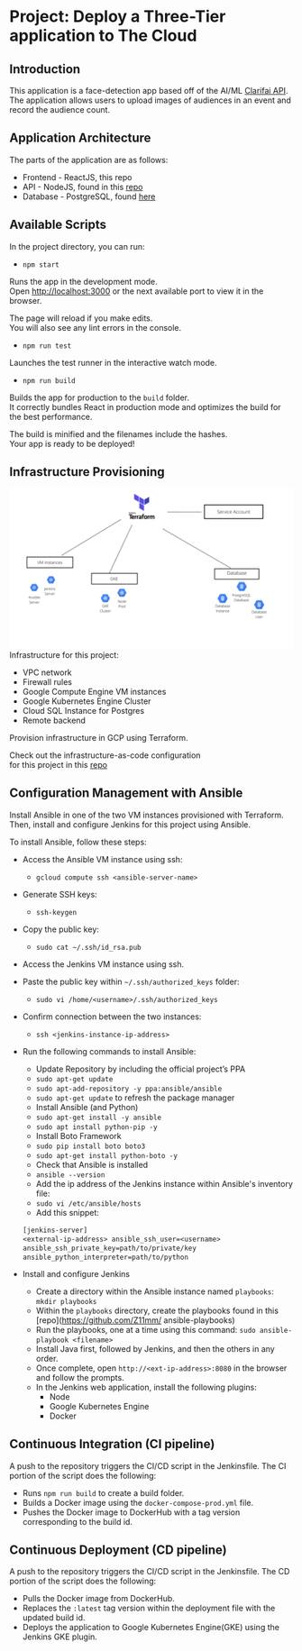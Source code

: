 # Project: Deploy a Three-Tier application to The Cloud

## Introduction
This application is a face-detection app based off of the AI/ML [Clarifai API](https://www.clarifai.com/models/ai-face-detection). The application allows users to upload images of audiences in an event and record the audience count. 

## Application Architecture
The parts of the application are as follows:
* Frontend - ReactJS, this repo
* API - NodeJS, found in this [repo](https://github.com/Z11mm/sca-project-c2-app-api)
* Database - PostgreSQL, found [here](https://github.com/Z11mm/sca-project-c2-app-api/tree/main/postgres)

## Available Scripts

In the project directory, you can run:

* `npm start`

Runs the app in the development mode.  
Open [http://localhost:3000](http://localhost:3000) or the next available port to view it in the browser.

The page will reload if you make edits.  
You will also see any lint errors in the console.

* `npm run test`

Launches the test runner in the interactive watch mode.  

* `npm run build`

Builds the app for production to the `build` folder.  
It correctly bundles React in production mode and optimizes the build for the best performance.

The build is minified and the filenames include the hashes.  
Your app is ready to be deployed!

## Infrastructure Provisioning

![Provision infrastructure in GCP using Terraform](/assets/images/infra-provision.png)
Infrastructure for this project:
* VPC network
* Firewall rules
* Google Compute Engine VM instances
* Google Kubernetes Engine Cluster
* Cloud SQL Instance for Postgres
* Remote backend

Provision infrastructure in GCP using Terraform. 

Check out the infrastructure-as-code configuration  
for this project in this [repo](https://github.com/Z11mm/sca-project-c2-iac)

## Configuration Management with Ansible

Install Ansible in one of the two VM instances provisioned with Terraform. Then, install and configure Jenkins for this project using Ansible.

To install Ansible, follow these steps:
* Access the Ansible VM instance using ssh:
    - `gcloud compute ssh <ansible-server-name>`
* Generate SSH keys:
    - `ssh-keygen`
* Copy the public key:
    - `sudo cat ~/.ssh/id_rsa.pub`
* Access the Jenkins VM instance using ssh. 
* Paste the public key within `~/.ssh/authorized_keys` folder:
    - `sudo vi /home/<username>/.ssh/authorized_keys`
* Confirm connection between the two instances:
    - `ssh <jenkins-instance-ip-address>`
* Run the following commands to install Ansible:

    * Update Repository by including the official project’s PPA
    - `sudo apt-get update`
    - `sudo apt-add-repository -y ppa:ansible/ansible`
    - `sudo apt-get update` to refresh the package manager

    * Install Ansible (and Python)
    - `sudo apt-get install -y ansible`
    - `sudo apt install python-pip -y`

    * Install Boto Framework
    - `sudo pip install boto boto3`
    - `sudo apt-get install python-boto -y`

    * Check that Ansible is installed
    - `ansible --version`

    * Add the ip address of the Jenkins instance within Ansible's inventory file:
    - `sudo vi /etc/ansible/hosts`
    - Add this snippet:
    ```
    [jenkins-server]
    <external-ip-address> ansible_ssh_user=<username> ansible_ssh_private_key=path/to/private/key ansible_python_interpreter=path/to/python

    ```

* Install and configure Jenkins
    - Create a directory within the Ansible instance named `playbooks`:
        `mkdir playbooks`
    - Within the `playbooks` directory, create the playbooks found in this [repo](https://github.com/Z11mm/     ansible-playbooks)
    - Run the playbooks, one at a time using this command:
        `sudo ansible-playbook <filename>`
    - Install Java first, followed by Jenkins, and then the others in any order.
    - Once complete, open `http://<ext-ip-address>:8080` in the browser and follow the prompts.
    - In the Jenkins web application, install the following plugins:
        - Node
        - Google Kubernetes Engine
        - Docker

## Continuous Integration (CI pipeline)  
A push to the repository triggers the CI/CD script in the Jenkinsfile. The CI portion of the script does the following:
* Runs `npm run build` to create a build folder.
* Builds a Docker image using the `docker-compose-prod.yml` file.
* Pushes the Docker image to DockerHub with a tag version corresponding to the build id.


## Continuous Deployment (CD pipeline)
A push to the repository triggers the CI/CD script in the Jenkinsfile. The CD portion of the script does the following:
* Pulls the Docker image from DockerHub.
* Replaces the `:latest` tag version within the deployment file with the updated build id.
* Deploys the application to Google Kubernetes Engine(GKE) using the Jenkins GKE plugin.
